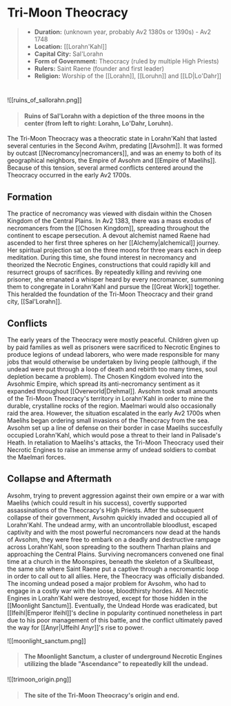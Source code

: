 # Tri-Moon Theocracy

> - **Duration:** (unknown year, probably Av2 1380s or 1390s) - Av2 1748
> - **Location:** [[Lorahn'Kahl]]
> - **Capital City:** Sal'Lorahn
> - **Form of Government:** Theocracy (ruled by multiple High Priests)
> - **Rulers:** Saint Raene (founder and first leader)
> - **Religion:** Worship of the [[Lorahn]], [[Loruhn]] and [[LD|Lo'Dahr]]
#
![[ruins_of_sallorahn.png]]
> #### Ruins of Sal'Lorahn with a depiction of the three moons in the center (from left to right: Lorahn, Lo'Dahr, Loruhn).

The Tri-Moon Theocracy was a theocratic state in Lorahn'Kahl that lasted several centuries in the Second Avihm, predating [[Avsohm]]. It was formed by outcast [[Necromancy|necromancers]], and was an enemy to both of its geographical neighbors, the Empire of Avsohm and [[Empire of Maelihs]]. Because of this tension, several armed conflicts centered around the Theocracy occurred in the early Av2 1700s.

## Formation

The practice of necromancy was viewed with disdain within the Chosen Kingdom of the Central Plains. In Av2 1383, there was a mass exodus of necromancers from the [[Chosen Kingdom]], spreading throughout the continent to escape persecution. A devout alchemist named Raene had ascended to her first three spheres on her [[Alchemy|alchemical]] journey. Her spiritual projection sat on the three moons for three years each in deep meditation. During this time, she found interest in necromancy and theorized the Necrotic Engines, constructions that could rapidly kill and resurrect groups of sacrifices. By repeatedly killing and reviving one prisoner, she emanated a whisper heard by every necromancer, summoning them to congregate in Lorahn'Kahl and pursue the [[Great Work]] together. This heralded the foundation of the Tri-Moon Theocracy and their grand city, [[Sal'Lorahn]].

## Conflicts

The early years of the Theocracy were mostly peaceful. Children given up by paid families as well as prisoners were sacrificed to Necrotic Engines to produce legions of undead laborers, who were made responsible for many jobs that would otherwise be undertaken by living people (although, if the undead were put through a loop of death and rebirth too many times, soul depletion became a problem). The Chosen Kingdom evolved into the Avsohmic Empire, which spread its anti-necromancy sentiment as it expanded throughout [[Overworld|Drehmal]]. Avsohm took small amounts of the Tri-Moon Theocracy's territory in Lorahn'Kahl in order to mine the durable, crystalline rocks of the region. Maelmari would also occasionally raid the area. However, the situation escalated in the early Av2 1700s when Maelihs began ordering small invasions of the Theocracy from the sea. Avsohm set up a line of defense on their border in case Maelihs succesfully occupied Lorahn'Kahl, which would pose a threat to their land in Palisade's Heath. In retaliation to Maelihs's attacks, the Tri-Moon Theocracy used their Necrotic Engines to raise an immense army of undead soldiers to combat the Maelmari forces.

## Collapse and Aftermath

Avsohm, trying to prevent aggression against their own empire or a war with Maelihs (which could result in his success), covertly supported assassinations of the Theocracy's High Priests. After the subsequent collapse of their government, Avsohm quickly invaded and occupied all of Lorahn'Kahl. The undead army, with an uncontrollable bloodlust, escaped captivity and with the most powerful necromancers now dead at the hands of Avsohm, they were free to embark on a deadly and destructive rampage across Lorahn'Kahl, soon spreading to the southern Tharhan plains and approaching the Central Plains. Surviving necromancers convened one final time at a church in the Moonspires, beneath the skeleton of a Skullbeast, the same site where Saint Raene put a captive through a necromantic loop in order to call out to all allies. Here, the Theocracy was officially disbanded. The incoming undead posed a major problem for Avsohm, who had to engage in a costly war with the loose, bloodthirsty hordes. All Necrotic Engines in Lorahn'Kahl were destroyed, except for those hidden in the [[Moonlight Sanctum]]. Eventually, the Undead Horde was eradicated, but [[Ifeihl|Emperor Ifeihl]]'s decline in popularity continued nonetheless in part due to his poor management of this battle, and the conflict ultimately paved the way for [[Anyr|Uffeihl Anyr]]'s rise to power.

![[moonlight_sanctum.png]]
> #### The Moonlight Sanctum, a cluster of underground Necrotic Engines utilizing the blade "Ascendance" to repeatedly kill the undead.

![[trimoon_origin.png]]
> #### The site of the Tri-Moon Theocracy's origin and end.
